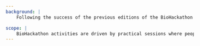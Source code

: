 ```yaml
---
background: |
    Following the success of the previous editions of the BioHackathon Europe ([2018](https://2018.biohackathon-europe.org/), [2019](https://2019.biohackathon-europe.org/) and [2020](https://2020.biohackathon-europe.org/)) organised by ELIXIR Europe, and building on the BioHackathons organised by National Bioscience Database Center ([NBDC](https://biosciencedbc.jp/?lng=en)) and Database Center for Life Science ([DBCLS](https://dbcls.rois.ac.jp/index-en.html)), we are planning to run BioHackathon Europe 2021 in Barcelona 8-12 November 2021. We hope to build on our success and encourage more ELIXIR and non-ELIXIR participants to take part, as well as attract further industry engagement.

scope: |
    BioHackathon activities are driven by practical sessions where people gather, discuss, and implement ideas/projects during intensive and productive coding sessions. The topics will be aligned to challenges proposed by [ELIXIR Platforms](https://elixir-europe.org/platforms) (Data, Tools, Compute, Interoperability and Training), [ELIXIR Communities](https://elixir-europe.org/communities) (Human Data, Rare Diseases, Marine Metagenomics, Plant Science, Metabolomics and Proteomics), and/or [Focus Groups](https://elixir-europe.org/focus-groups) (e.g. Biodiversity, Cancer Data, Health Data, Machine Learning), and a set of common challenges proposed by the sister [BioHackathon](http://www.biohackathon.org) organised in Japan.
---
```

